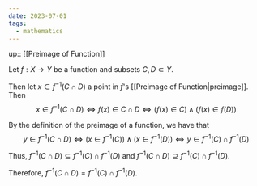 ```yaml
---
date: 2023-07-01
tags:
  - mathematics
---
```

up:: [[Preimage of Function]]

Let $f: X \to Y$ be a function and subsets $C, D \subset Y$.

Then let $x \in f^{-1}(C \cap D)$ a point in $f$'s [[Preimage of Function|preimage]]. Then
$$
x \in f^{-1}(C \cap D) \iff f(x) \in C \cap D \iff (f(x) \in C) \land (f(x) \in f(D))
$$

By the definition of the preimage of a function, we have that 
$$
y \in f^{-1}(C \cap D) \iff (x \in f^{-1}(C)) \land (x \in f^{-1}(D)) \iff y \in f^{-1}(C) \cap f^{-1}(D)
$$

Thus, $f^{-1}(C \cap D) \subseteq f^{-1}(C) \cap f^{-1}(D)$ and $f^{-1}(C \cap D) \supseteq f^{-1}(C) \cap f^{-1}(D)$. 

Therefore, $f^{-1}(C \cap D) = f^{-1}(C) \cap f^{-1}(D)$.
